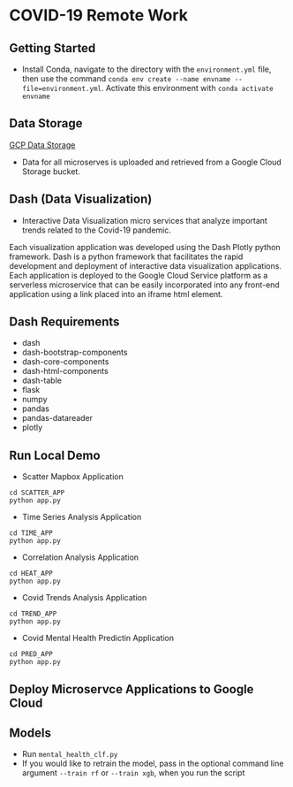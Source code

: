 # COVID-19 Remote Work

## Getting Started
- Install Conda, navigate to the directory with the `environment.yml` file, then use the command `conda env create --name envname --file=environment.yml`.
Activate this environment with `conda activate envname`

## Data Storage
[GCP Data Storage](https://console.cloud.google.com/storage/browser/additional-data)

- Data for all microserves is uploaded and retrieved from a Google Cloud Storage bucket.

## Dash (Data Visualization)
- Interactive Data Visualization micro services that analyze important trends related to the Covid-19 pandemic.

Each visualization application was developed using the Dash Plotly python framework. Dash is a python framework that facilitates the rapid development and deployment of interactive data visualization applications. Each application is deployed to the Google Cloud Service platform as a serverless microservice that can be easily incorporated into any front-end application using a link placed into an iframe html element. 

## Dash Requirements
- dash
- dash-bootstrap-components
- dash-core-components
- dash-html-components
- dash-table
- flask
- numpy
- pandas
- pandas-datareader
- plotly

## Run Local Demo

- Scatter Mapbox Application

```console
cd SCATTER_APP
python app.py
```

- Time Series Analysis Application

```console
cd TIME_APP
python app.py
```

- Correlation Analysis Application

```console
cd HEAT_APP
python app.py
```

- Covid Trends Analysis Application

```console
cd TREND_APP
python app.py
```

- Covid Mental Health Predictin Application

```console
cd PRED_APP
python app.py
```

## Deploy Microservce Applications to Google Cloud





## Models
- Run `mental_health_clf.py`
- If you would like to retrain the model, pass in the optional command line argument `--train rf` or `--train xgb`, when you run the script
